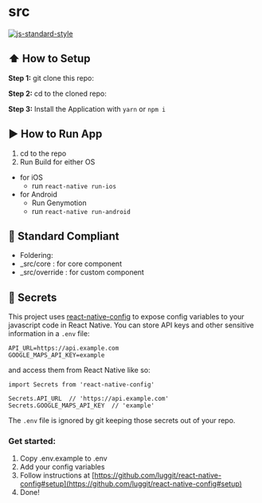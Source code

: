 # src

[![js-standard-style](https://img.shields.io/badge/code%20style-standard-brightgreen.svg?style=flat)](http://standardjs.com/)

## :arrow_up: How to Setup

**Step 1:** git clone this repo:

**Step 2:** cd to the cloned repo:

**Step 3:** Install the Application with `yarn` or `npm i`

## :arrow_forward: How to Run App

1. cd to the repo
2. Run Build for either OS

- for iOS
  - run `react-native run-ios`
- for Android
  - Run Genymotion
  - run `react-native run-android`

## :no_entry_sign: Standard Compliant

- Foldering:
- \_src/core : for core component
- \_src/override : for custom component

## :closed_lock_with_key: Secrets

This project uses [react-native-config](https://github.com/luggit/react-native-config) to expose config variables to your javascript code in React Native. You can store API keys
and other sensitive information in a `.env` file:

```
API_URL=https://api.example.com
GOOGLE_MAPS_API_KEY=example
```

and access them from React Native like so:

```
import Secrets from 'react-native-config'

Secrets.API_URL  // 'https://api.example.com'
Secrets.GOOGLE_MAPS_API_KEY  // 'example'
```

The `.env` file is ignored by git keeping those secrets out of your repo.

### Get started:

1. Copy .env.example to .env
2. Add your config variables
3. Follow instructions at [https://github.com/luggit/react-native-config#setup](https://github.com/luggit/react-native-config#setup)
4. Done!
